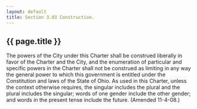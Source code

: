 ```yaml
---
layout: default 
title: Section 3.03 Construction.
---
```


{{ page.title }}
----------------

The powers of the City under this Charter shall be construed liberally
in favor of the Charter and the City, and the enumeration of particular
and specific powers in the Charter shall not be construed as limiting in
any way the general power to which this government is entitled under the
Constitution and laws of the State of Ohio. As used in this Charter,
unless the context otherwise requires, the singular includes the plural
and the plural includes the singular; words of one gender include the
other gender; and words in the present tense include the future.
(Amended 11-4-08.)
